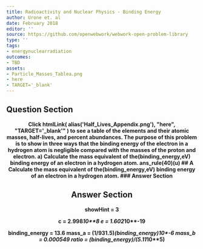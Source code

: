 ```yaml
---
title: Radioactivity and Nuclear Physics - Binding Energy
author: Urone et. al
date: February 2018
editor: ''
source: https://github.com/openwebwork/webwork-open-problem-library
type: ''
tags:
- energynuclearradiation
outcomes:
- TBD
assets:
- Particle_Masses_Tablea.png
- here
- TARGET='_blank'
---
```


## Question Section 

<center> 

<b>
Click htmlLink( alias('Half_Lives_Appendix.png'), "here", "TARGET='_blank'" ) to see a table of the elements and their atomic masses, half-lives, and percent abundances.
The purpose of this problem is to show in three ways that the binding energy of the electron in a hydrogen atom is negligible compared with the masses of the proton and electron. 
a) Calculate the mass equivalent of the(binding_energy,eV) binding energy of an electron in a hydrogen atom. 
ans_rule(40)(u)
## A
Calculate the mass equivalent of the(binding_energy,eV) binding energy of an electron in a hydrogen atom. 
### Answer Section


## Answer Section

showHint = 3

c = 2.998*10**8
e = 1.602*10**-19

binding_energy = 13.6
mass_a = (1/931.5)*(binding_energy)*10**-6
mass_b = 0.000549
ratio = (binding_energy)/(5.11*10**5)